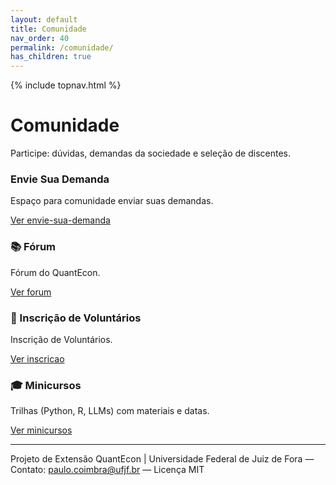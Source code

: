 ```yaml
---
layout: default
title: Comunidade
nav_order: 40
permalink: /comunidade/
has_children: true
---
```


{% include topnav.html %}

# Comunidade
Participe: dúvidas, demandas da sociedade e seleção de discentes.

<div class="qe-cards">
  <div class="qe-card">
    <h3> Envie Sua Demanda</h3>
    <p>Espaço para comunidade enviar suas demandas.</p>
    <p><a class="btn" href="{{ '/comunidade/envie-sua-demanda/' | relative_url }}">Ver envie-sua-demanda</a></p>
  </div>

  <div class="qe-card">
    <h3>📚 Fórum</h3>
    <p>Fórum do QuantEcon.</p>
    <p><a class="btn" href="{{ '/comunidade/forum/' | relative_url }}">Ver forum</a></p>
  </div>
  
<div class="qe-cards">
  <div class="qe-card">
    <h3>📝 Inscrição de Voluntários</h3>
    <p>Inscrição de Voluntários.</p>
    <p><a class="btn" href="{{ '/comunidade/inscricao/' | relative_url }}">Ver inscricao</a></p>
  </div>

  <div class="qe-card">
    <h3>🎓 Minicursos</h3>
    <p>Trilhas (Python, R, LLMs) com materiais e datas.</p>
    <p><a class="btn" href="{{ '/produtos/minicursos/' | relative_url }}">Ver minicursos</a></p>
  </div>

---

<p class="qe-footer">
  Projeto de Extensão QuantEcon | Universidade Federal de Juiz de Fora — 
  Contato: <a href="mailto:paulo.coimbra@ufjf.br">paulo.coimbra@ufjf.br</a> — Licença MIT
</p>
